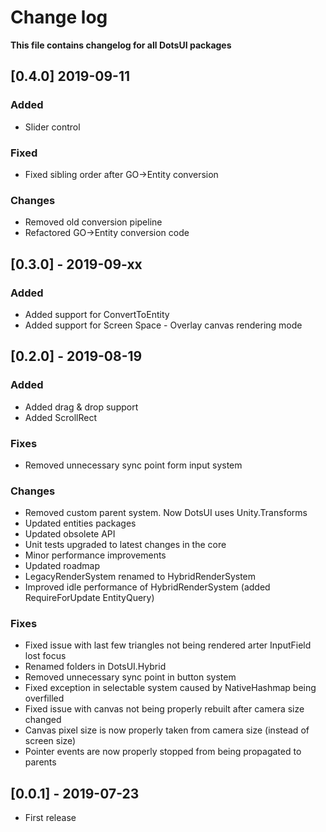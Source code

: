 # Change log

**This file contains changelog for all DotsUI packages**

## [0.4.0] 2019-09-11

### Added

* Slider control

### Fixed

* Fixed sibling order after GO->Entity conversion

### Changes

* Removed old conversion pipeline
* Refactored GO->Entity conversion code

## [0.3.0] - 2019-09-xx

### Added

* Added support for ConvertToEntity
* Added support for Screen Space - Overlay canvas rendering mode


## [0.2.0] - 2019-08-19

### Added

* Added drag & drop support
* Added ScrollRect

### Fixes

* Removed unnecessary sync point form input system

### Changes

* Removed custom parent system. Now DotsUI uses Unity.Transforms
* Updated entities packages
* Updated obsolete API
* Unit tests upgraded to latest changes in the core
* Minor performance improvements
* Updated roadmap
* LegacyRenderSystem renamed to HybridRenderSystem
* Improved idle performance of HybridRenderSystem (added RequireForUpdate EntityQuery)

### Fixes

* Fixed issue with last few triangles not being rendered arter InputField lost focus
* Renamed folders in DotsUI.Hybrid
* Removed unnecessary sync point in button system
* Fixed exception in selectable system caused by NativeHashmap being overfilled
* Fixed issue with canvas not being properly rebuilt after camera size changed
* Canvas pixel size is now properly taken from camera size (instead of screen size)
* Pointer events are now properly stopped from being propagated to parents


## [0.0.1] - 2019-07-23

 * First release